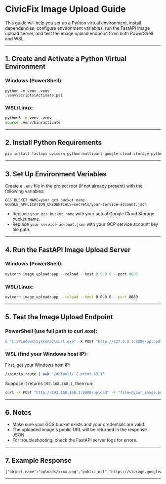 # CivicFix Image Upload Guide

This guide will help you set up a Python virtual environment, install dependencies, configure environment variables, run the FastAPI image upload server, and test the image upload endpoint from both PowerShell and WSL.

---

## 1. Create and Activate a Python Virtual Environment

### Windows (PowerShell):
```shell
python -m venv .venv
.venv\Scripts\Activate.ps1
```

### WSL/Linux:
```bash
python3 -m venv .venv
source .venv/bin/activate
```

---

## 2. Install Python Requirements

```bash
pip install fastapi uvicorn python-multipart google-cloud-storage python-dotenv
```

---

## 3. Set Up Environment Variables

Create a `.env` file in the project root (if not already present) with the following variables:

```
GCS_BUCKET_NAME=your_gcs_bucket_name
GOOGLE_APPLICATION_CREDENTIALS=secrets/your-service-account.json
```
- Replace `your_gcs_bucket_name` with your actual Google Cloud Storage bucket name.
- Replace `your-service-account.json` with your GCP service account key file path.

---

## 4. Run the FastAPI Image Upload Server

### Windows (PowerShell):
```powershell
uvicorn image_upload:app --reload --host 0.0.0.0 --port 8080
```

### WSL/Linux:
```bash
uvicorn image_upload:app --reload --host 0.0.0.0 --port 8080
```

---

## 5. Test the Image Upload Endpoint

### PowerShell (use full path to curl.exe):
```powershell
& "C:\Windows\System32\curl.exe" -X POST "http://127.0.0.1:8080/upload" -F "file=@your_image.png"
```

### WSL (find your Windows host IP):
First, get your Windows host IP:
```bash
/sbin/ip route | awk '/default/ { print $3 }'
```
Suppose it returns `192.168.160.1`, then run:
```bash
curl -X POST "http://192.168.160.1:8080/upload" -F "file=@your_image.png"
```

---

## 6. Notes
- Make sure your GCS bucket exists and your credentials are valid.
- The uploaded image's public URL will be returned in the response JSON.
- For troubleshooting, check the FastAPI server logs for errors.

---

## 7. Example Response
```
{"object_name":"uploads/xxxx.png","public_url":"https://storage.googleapis.com/your_gcs_bucket/uploads/xxxx.png"}
```

---
